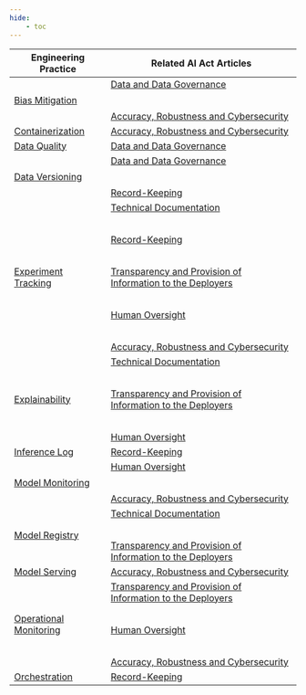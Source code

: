 ```yaml
---
hide:
    - toc
---
```


| Engineering Practice     | Related AI Act Articles |
|--------------------------|------------------------|
| [Bias Mitigation]        | <div style="display: flex; flex-direction: column; gap: 8px;">[Data and Data Governance]<br>[Accuracy, Robustness and Cybersecurity]</div> |
| [Containerization]       | <div style="display: flex; flex-direction: column; gap: 8px;">[Accuracy, Robustness and Cybersecurity]</div> |
| [Data Quality]           | <div style="display: flex; flex-direction: column; gap: 8px;">[Data and Data Governance]</div> |
| [Data Versioning]        | <div style="display: flex; flex-direction: column; gap: 8px;">[Data and Data Governance]<br>[Record-Keeping]</div> |
| [Experiment Tracking]    | <div style="display: flex; flex-direction: column; gap: 8px;">[Technical Documentation]<br>[Record-Keeping]<br>[Transparency and Provision of Information to the Deployers]<br>[Human Oversight]<br>[Accuracy, Robustness and Cybersecurity]</div> |
| [Explainability]         | <div style="display: flex; flex-direction: column; gap: 8px;">[Technical Documentation]<br>[Transparency and Provision of Information to the Deployers]<br>[Human Oversight]</div> |
| [Inference Log]          | <div style="display: flex; flex-direction: column; gap: 8px;">[Record-Keeping]</div> |
| [Model Monitoring]       | <div style="display: flex; flex-direction: column; gap: 8px;">[Human Oversight]<br>[Accuracy, Robustness and Cybersecurity]</div> |
| [Model Registry]         | <div style="display: flex; flex-direction: column; gap: 8px;">[Technical Documentation]<br>[Transparency and Provision of Information to the Deployers]</div> |
| [Model Serving]          | <div style="display: flex; flex-direction: column; gap: 8px;">[Accuracy, Robustness and Cybersecurity]</div> |
| [Operational Monitoring] | <div style="display: flex; flex-direction: column; gap: 8px;">[Transparency and Provision of Information to the Deployers]<br>[Human Oversight]<br>[Accuracy, Robustness and Cybersecurity]</div> |
| [Orchestration]          | <div style="display: flex; flex-direction: column; gap: 8px;">[Record-Keeping]</div> |


[Inference Log]: inference-log.md
[Model Monitoring]: model-monitoring.md
[Model Registry]: model-registry.md
[Model Serving]: model-serving.md
[Explainability]: explainability.md
[Experiment Tracking]: experiment-tracking.md
[Containerization]: containerization.md
[Bias Mitigation]: data-governance/bias-mitigation.md
[Data Quality]: data-governance/data-quality.md
[Data Versioning]: data-governance/data-versioning.md
[Operational Monitoring]: operational-monitoring.md
[Orchestration]: orchestration.md
[Technical Documentation]: ../conformity/technical-documentation.md
[Transparency and Provision of Information to the Deployers]: ../conformity/instructions-for-use.md
[Human Oversight]: ../conformity/human-oversight.md
[Data and Data Governance]: ../conformity/data-governance.md
[Record-Keeping]: ../conformity/record-keeping.md
[Accuracy, Robustness and Cybersecurity]: ../conformity/accuracy-robustness-cybersecurity.md
[Risk Management System]: ../conformity/risk-management-system.md
